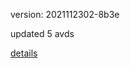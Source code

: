 version: 2021112302-8b3e

updated 5 avds

[details](https://github.com/0x74f917491bfa7ebfa379/ali_avd_db/blob/master/change_log/2021/11/23/02/8b3e.txt)